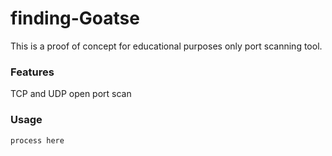 # finding-Goatse
This is a proof of concept for educational purposes only port scanning tool.

### Features
TCP and UDP open port scan

### Usage 
```
process here
```
